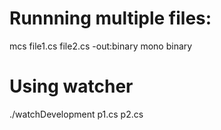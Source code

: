 # Runnning multiple files:

mcs file1.cs file2.cs -out:binary
mono binary

# Using watcher

./watchDevelopment p1.cs p2.cs
